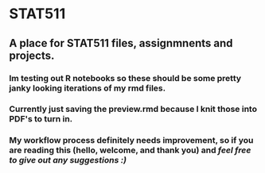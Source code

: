 # STAT511
## A place for STAT511 files, assignmnents and projects.

### Im testing out R notebooks so these should be some pretty janky looking iterations of my rmd files. 

### Currently just saving the preview.rmd because I knit those into PDF's to turn in.

### My workflow process definitely needs improvement, so if you are reading this (hello, welcome, and thank you) and _feel free to give out any suggestions :)_
